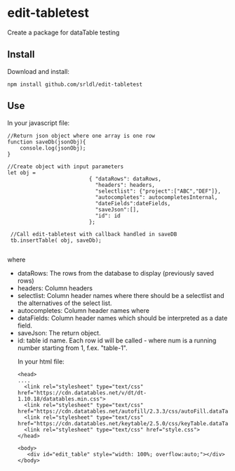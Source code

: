 # edit-tabletest
Create a package for dataTable testing


## Install

Download and install:

```
npm install github.com/srldl/edit-tabletest
```

## Use

In your javascript file:

```
//Return json object where one array is one row
function saveDb(jsonObj){
    console.log(jsonObj);
}

//Create object with input parameters
let obj =
                          { "dataRows": dataRows,
                            "headers": headers,
                            "selectlist": {"project":["ABC","DEF"]},
                            "autocompletes": autocompletesInternal,
                            "dateFields":dateFields,
                            "saveJson":[],
                            "id": id
                          };

 //Call edit-tabletest with callback handled in saveDB
 tb.insertTable( obj, saveDb);
  
  ```
  where
  - dataRows: The rows from the database to display (previously saved rows)
  - headers: Column headers
  - selectlist: Column header names where there should be a selectlist and the alternatives of the select list.
  - autocompletes: Column header names where 
  - dataFields: Column header names which should be interpreted as a date field.
  - saveJson: The return object.
  - id: table id name. Each row id will be called <table id>-<num> where num is a running number starting from 1,
    f.ex. "table-1". 
  
  
 
 
 In your html file:
  
  ```
  <head>
  ....
    <link rel="stylesheet" type="text/css" href="https://cdn.datatables.net/v/dt/dt-1.10.18/datatables.min.css">
    <link rel="stylesheet" type="text/css" href="https://cdn.datatables.net/autofill/2.3.3/css/autoFill.dataTables.min.css">
    <link rel="stylesheet" type="text/css" href="https://cdn.datatables.net/keytable/2.5.0/css/keyTable.dataTables.min.css">
	<link rel="stylesheet" type="text/css" href="style.css">
  </head>
  
  <body>
     <div id="edit_table" style="width: 100%; overflow:auto;"></div>
  </body>
  
  ```
  
  
  
 


